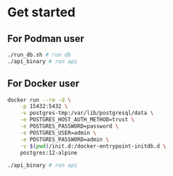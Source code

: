 # Get started

## For Podman user
```bash
./run_db.sh # run db
./api_binary # run api
```

## For Docker user
```bash
docker run --rm -d \
    -p 15432:5432 \
    -v postgres-tmp:/var/lib/postgresql/data \
    -e POSTGRES_HOST_AUTH_METHOD=trust \
    -e POSTGRES_PASSWORD=password \
    -e POSTGRES_USER=admin \
    -e POSTGRES_PASSWORD=admin \
    -v $(pwd)/init.d:/docker-entrypoint-initdb.d \
    postgres:12-alpine

./api_binary # run api
```